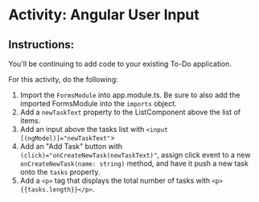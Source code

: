 # Activity: Angular User Input

## Instructions:

You'll be continuing to add code to your existing To-Do application.

For this activity, do the following:

1. Import the `FormsModule` into app.module.ts. Be sure to also add the imported FormsModule into the `imports` object.
1. Add a `newTaskText` property to the ListComponent above the list of items.
1. Add an input above the tasks list with `<input [(ngModel)]="newTaskText"`>
1. Add an "Add Task" button with `(click)="onCreateNewTask(newTaskText)"`, assign click event to a new `onCreateNewTask(name: string)` method, and have it push a new task onto the `tasks` property.
1. Add a `<p>` tag that displays the total number of tasks with `<p>{{tasks.length}}</p>`.